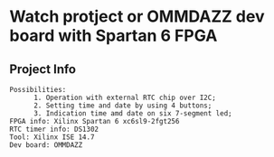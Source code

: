 # Watch protject or OMMDAZZ dev board with Spartan 6 FPGA
## Project Info
```
Possibilities: 
      1. Operation with external RTC chip over I2C;
      2. Setting time and date by using 4 buttons;
      3. Indication time amd date on six 7-segment led;
FPGA info: Xilinx Spartan 6 xc6sl9-2fgt256
RTC timer info: DS1302 
Tool: Xilinx ISE 14.7
Dev board: OMMDAZZ
```
